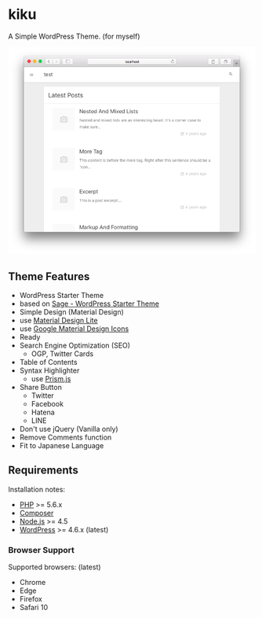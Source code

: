 kiku
==
A Simple WordPress Theme. (for myself)

![Theme kiku screenshot](screenshot.png)

## Theme Features
* WordPress Starter Theme
 * based on [Sage - WordPress Starter Theme](https://roots.io/sage/)  
* Simple Design (Material Design)
 * use [Material Design Lite](https://getmdl.io/)
 * use [Google Material Design Icons](https://github.com/google/material-design-icons)
* Ready
 * Search Engine Optimization (SEO)
   * OGP, Twitter Cards
 * Table of Contents
 * Syntax Highlighter
   * use [Prism.js](http://prismjs.com/)
 * Share Button
   * Twitter
   * Facebook
   * Hatena
   * LINE
* Don't use jQuery (Vanilla only)
* Remove Comments function
* Fit to Japanese Language

## Requirements
Installation notes:
* [PHP](http://php.net/manual/en/install.php) >= 5.6.x
* [Composer](https://getcomposer.org/download/)
* [Node.js](http://nodejs.org/) >= 4.5
* [WordPress](https://wordpress.org/) >= 4.6.x (latest)

### Browser Support
Supported browsers: (latest)
* Chrome
* Edge
* Firefox
* Safari 10
